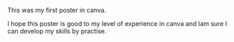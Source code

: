 This was my first poster in canva.

I hope this poster is good to my level of experience in canva and Iam sure I can develop my skills by practise.

